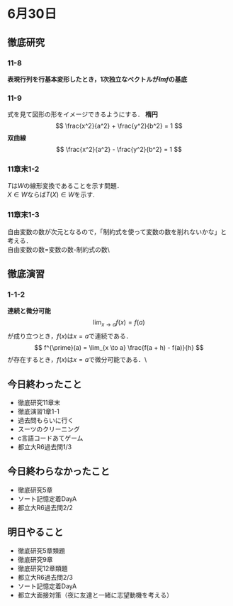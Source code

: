 # 6月30日
## 徹底研究
### 11-8
**表現行列を行基本変形したとき，1次独立なベクトルが$Imf$の基底**

### 11-9
式を見て図形の形をイメージできるようにする．
**楕円**
$$
\frac{x^2}{a^2} + \frac{y^2}{b^2} = 1
$$
**双曲線**
$$
\frac{x^2}{a^2} - \frac{y^2}{b^2} = 1
$$

### 11章末1-2
$T$は$W$の線形変換であることを示す問題．\
$X \in W$ならば$T(X) \in W$を示す.

### 11章末1-3
自由変数の数が次元となるので，「制約式を使って変数の数を削れないかな」と考える．\
自由変数の数=変数の数-制約式の数\

## 徹底演習
### 1-1-2
**連続と微分可能**
$$
\lim_{x \to a} f(x) = f(a)
$$
が成り立つとき，$f(x)$は$x=a$で連続である．\
$$
f^{\prime}(a) = \lim_{x \to a} \frac{f(a + h) - f(a)}{h}
$$
が存在するとき，$f(x)$は$x=a$で微分可能である．\

## 今日終わったこと
- 徹底研究11章末
- 徹底演習1章1-1
- 過去問もらいに行く
- スーツのクリーニング
- c言語コードあてゲーム
- 都立大R6過去問1/3

## 今日終わらなかったこと
- 徹底研究5章
- ソート記憶定着DayA
- 都立大R6過去問2/2

## 明日やること
- 徹底研究5章類題
- 徹底研究9章
- 徹底研究12章類題
- 都立大R6過去問2/3
- ソート記憶定着DayA
- 都立大面接対策（夜に友達と一緒に志望動機を考える）

